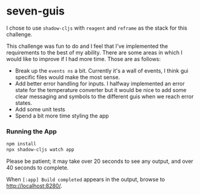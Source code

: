 # seven-guis

I chose to use `shadow-cljs` with `reagent` and `reframe` as the stack for this challenge.

This challenge was fun to do and I feel that I've implemented the requirements to the best of my ability. There are some areas in which I would like to improve if I had more time. Those are as follows:
- Break up the `events ns` a bit. Currently it's a wall of events, I think gui specific files would make the most sense.
- Add better error handling for inputs. I halfway implemented an error state for the temperature converter but it would be nice to add some clear messaging and symbols to the different guis when we reach error states.
- Add some unit tests
- Spend a bit more time styling the app

### Running the App

```sh
npm install
npx shadow-cljs watch app
```

Please be patient; it may take over 20 seconds to see any output, and over 40 seconds to complete.

When `[:app] Build completed` appears in the output, browse to
[http://localhost:8280/](http://localhost:8280/).